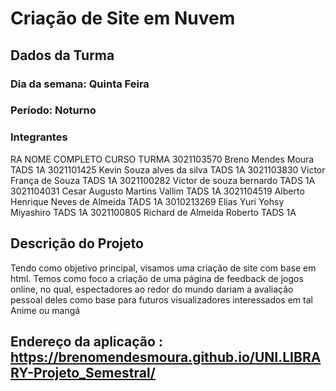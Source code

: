 # Criação de Site em Nuvem

## Dados da Turma

### Dia da semana: Quinta Feira
### Período: Noturno

### Integrantes

RA	NOME COMPLETO	CURSO	TURMA
3021103570	Breno Mendes Moura	TADS	1A
3021101425	Kevin Souza alves da silva	TADS	1A
3021103830	Victor França de Souza	TADS	1A
3021100282	Victor de souza bernardo	TADS	1A
3021104031	Cesar Augusto Martins Vallim	TADS	1A
3021104519	Alberto Henrique Neves de Almeida	TADS	1A
3010213269	Elias Yuri Yohsy Miyashiro	TADS	1A
3021100805	Richard de Almeida Roberto	TADS	1A

## Descrição do Projeto
Tendo como objetivo principal, visamos uma criação de site com base em html. Temos como foco a criação de uma página de feedback de jogos online, no qual, espectadores ao redor do mundo dariam a avaliação pessoal deles como base para futuros visualizadores interessados em tal Anime ou mangá


## Endereço da aplicação : https://brenomendesmoura.github.io/UNI.LIBRARY-Projeto_Semestral/

